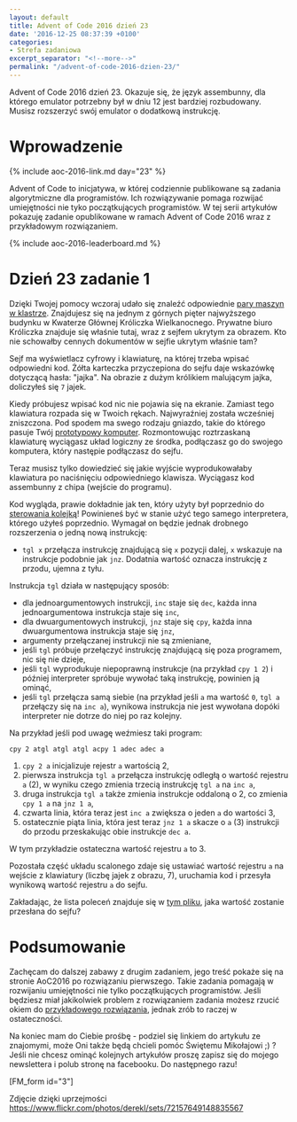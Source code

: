 ```yaml
---
layout: default
title: Advent of Code 2016 dzień 23
date: '2016-12-25 08:37:39 +0100'
categories:
- Strefa zadaniowa
excerpt_separator: "<!--more-->"
permalink: "/advent-of-code-2016-dzien-23/"
---
```

Advent of Code 2016 dzień 23. Okazuje się, że język assembunny, dla którego emulator potrzebny był w dniu 12 jest bardziej rozbudowany. Musisz rozszerzyć swój emulator o dodatkową instrukcję.

# Wprowadzenie
  
{% include aoc-2016-link.md day="23" %}

Advent of Code to inicjatywa, w której codziennie publikowane są zadania algorytmiczne dla programistów. Ich rozwiązywanie pomaga rozwijać umiejętności nie tyko początkujących programistów. W tej serii artykułów pokazuję zadanie opublikowane w ramach Advent of Code 2016 wraz z przykładowym rozwiązaniem.

{% include aoc-2016-leaderboard.md %}

# Dzień 23 zadanie 1
  
Dzięki Twojej pomocy wczoraj udało się znaleźć odpowiednie [pary maszyn w klastrze](http://www.samouczekprogramisty.pl/advent-of-code-2016-dzien-22/). Znajdujesz się na jednym z górnych pięter najwyższego budynku w Kwaterze Głównej Króliczka Wielkanocnego. Prywatne biuro Króliczka znajduje się właśnie tutaj, wraz z sejfem ukrytym za obrazem. Kto nie schowałby cennych dokumentów w sejfie ukrytym właśnie tam?

Sejf ma wyświetlacz cyfrowy i klawiaturę, na której trzeba wpisać odpowiedni kod. Żółta karteczka przyczepiona do sejfu daje wskazówkę dotyczącą hasła: "jajka". Na obrazie z dużym królikiem malującym jajka, doliczyłeś się `7` jajek.

Kiedy próbujesz wpisać kod nic nie pojawia się na ekranie. Zamiast tego klawiatura rozpada się w Twoich rękach. Najwyraźniej została wcześniej zniszczona. Pod spodem ma swego rodzaju gniazdo, takie do którego pasuje Twój [prototypowy komputer](http://www.samouczekprogramisty.pl/advent-of-code-2016-dzien-11/). Rozmontowując roztrzaskaną klawiaturę wyciągasz układ logiczny ze środka, podłączasz go do swojego komputera, który następie podłączasz do sejfu.

Teraz musisz tylko dowiedzieć się jakie wyjście wyprodukowałaby klawiatura po naciśnięciu odpowiedniego klawisza. Wyciągasz kod assembunny z chipa (wejście do programu).

Kod wygląda, prawie dokładnie jak ten, który użyty był poprzednio do [sterowania kolejką](http://www.samouczekprogramisty.pl/advent-of-code-2016-dzien-12/)! Powinieneś być w stanie użyć tego samego interpretera, którego użyłeś poprzednio. Wymagał on będzie jednak drobnego rozszerzenia o jedną nową instrukcję:

- `tgl x` przełącza instrukcję znajdującą się `x` pozycji dalej, `x` wskazuje na instrukcje podobnie jak `jnz`. Dodatnia wartość oznacza instrukcję z przodu, ujemna z tyłu.
  
  
Instrukcja `tgl` działa w następujący sposób:
- dla jednoargumentowych instrukcji, `inc` staje się `dec`, każda inna jednoargumentowa instrukcja staje się `inc`,
- dla dwuargumentowych instrukcji, `jnz` staje się `cpy`, każda inna dwuargumentowa instrukcja staje się `jnz`,
- argumenty przełączanej instrukcji nie są zmieniane,
- jeśli `tgl` próbuje przełączyć instrukcję znajdującą się poza programem, nic się nie dzieje,
- jeśli `tgl` wyprodukuje niepoprawną instrukcje (na przykład `cpy 1 2`) i później interpreter spróbuje wywołać taką instrukcję, powinien ją ominąć,
- jeśli `tgl` przełącza samą siebie (na przykład jeśli `a` ma wartość `0`, `tgl a` przełączy się na `inc a`), wynikowa instrukcja nie jest wywołana dopóki interpreter nie dotrze do niej po raz kolejny.
  
  
Na przykład jeśli pod uwagę weźmiesz taki program:

    cpy 2 atgl atgl atgl acpy 1 adec adec a

1. `cpy 2 a` inicjalizuje rejestr `a` wartością 2,
2. pierwsza instrukcja `tgl a` przełącza instrukcję odległą o wartość rejestru `a` (2), w wyniku czego zmienia trzecią instrukcję `tgl a` na `inc a`,
3. druga instrukcja `tgl a` także zmienia instrukcje oddaloną o 2, co zmienia `cpy 1 a` na `jnz 1 a`,
4. czwarta linia, która teraz jest `inc a` zwiększa o jeden `a` do wartości 3,
5. ostatecznie piąta linia, która jest teraz `jnz 1 a` skacze o `a` (3) instrukcji do przodu przeskakując obie instrukcje `dec a`.
  
  
W tym przykładzie ostateczna wartość rejestru `a` to 3.

Pozostała część układu scalonego zdaje się ustawiać wartość rejestru `a` na wejście z klawiatury (liczbę jajek z obrazu, 7), uruchamia kod i przesyła wynikową wartość rejestru `a` do sejfu.

Zakładając, że lista poleceń znajduje się w [tym pliku](https://raw.githubusercontent.com/SamouczekProgramisty/StrefaZadaniowaSamouka/master/05_aoc_2016/src/main/test/resources/day23_input.txt), jaka wartość zostanie przesłana do sejfu?

# Podsumowanie
  
Zachęcam do dalszej zabawy z drugim zadaniem, jego treść pokaże się na stronie AoC2016 po rozwiązaniu pierwszego. Takie zadania pomagają w rozwijaniu umiejętności nie tylko początkujących programistów. Jeśli będziesz miał jakikolwiek problem z rozwiązaniem zadania możesz rzucić okiem do [przykładowego rozwiązania](https://github.com/SamouczekProgramisty/StrefaZadaniowaSamouka/tree/master/05_aoc_2016/src/main/java/pl/samouczekprogramisty/szs/aoc2016/day23), jednak zrób to raczej w ostateczności.

Na koniec mam do Ciebie prośbę - podziel się linkiem do artykułu ze znajomymi, może Oni także będą chcieli pomóc Świętemu Mikołajowi ;) ? Jeśli nie chcesz ominąć kolejnych artykułów proszę zapisz się do mojego newslettera i polub stronę na facebooku. Do następnego razu!

[FM\_form id="3"]

Zdjęcie dzięki uprzejmości https://www.flickr.com/photos/derekl/sets/72157649148835567

